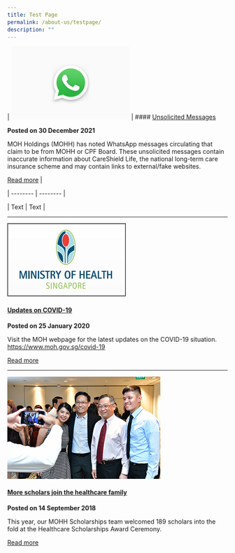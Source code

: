 ```yaml
---
title: Test Page
permalink: /about-us/testpage/
description: ""
---
```



| ![](/images/WhatsApp_Logo_1%20edited.jpg) | #### [Unsolicited Messages](https://www.mohh.com.sg/NewsEvents/Pages/unsolicited-messages.aspx)

**Posted on 30 December 2021**

MOH Holdings (MOHH) has noted WhatsApp messages circulating that claim to be from MOHH or CPF Board. These unsolicited messages contain inaccurate information about CareShield Life, the national long-term care insurance scheme and may contain links to external/fake websites.

[Read more](https://www.mohh.com.sg/NewsEvents/Pages/unsolicited-messages.aspx) |

| -------- | -------- | 

| Text     | Text     | 






----------------------------------------------------
![](/images/MOH-logo.jpg)

#### [  Updates on COVID-19](https://www.moh.gov.sg/covid-19)

**Posted on 25 January 2020**

Visit the MOH webpage for the latest updates on the COVID-19 situation. https://www.moh.gov.sg/covid-19

[Read more](https://www.moh.gov.sg/covid-19)

--------------------------------------------------

![](/images/healthcare-scholarships-award-2018-main.jpg)

#### [  More scholars join the healthcare family](https://www.mohh.com.sg/NewsEvents/Pages/More-scholars-join-the-healthcare-family.aspx)

**Posted on 14 September 2018**

This year, our MOHH Scholarships team welcomed 189 scholars into the fold at the Healthcare Scholarships Award Ceremony.

[Read more](https://www.mohh.com.sg/NewsEvents/Pages/More-scholars-join-the-healthcare-family.aspx)